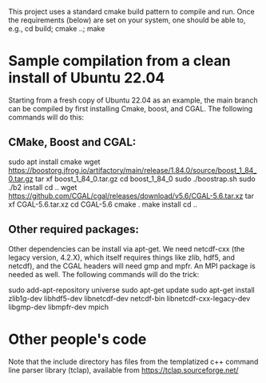 This project uses a standard cmake build pattern to compile and run. Once the requirements (below) are set on your system, one should be able to, e.g., cd build; cmake ..; make

# Sample compilation from a clean install of Ubuntu 22.04

Starting from a fresh copy of Ubuntu 22.04 as an example, the main branch  can be compiled by first installing Cmake, boost, and CGAL. The following commands will  do this:

##  CMake, Boost and CGAL:

sudo  apt install  cmake
wget https://boostorg.jfrog.io/artifactory/main/release/1.84.0/source/boost_1_84_0.tar.gz
tar xf boost_1_84_0.tar.gz
cd boost_1_84_0
sudo ./boostrap.sh
sudo ./b2 install
cd ..
wget https://github.com/CGAL/cgal/releases/download/v5.6/CGAL-5.6.tar.xz
tar xf CGAL-5.6.tar.xz
cd CGAL-5.6
cmake .
make install
cd ..

## Other required packages:

Other dependencies can be install via  apt-get. We need netcdf-cxx (the legacy version,  4.2.X), which itself requires things like zlib, hdf5, and netcdf),  and the CGAL headers will need  gmp and mpfr. An MPI package  is needed as well. The following commands will do the trick:

sudo add-apt-repository universe
sudo apt-get update
sudo apt-get install zlib1g-dev libhdf5-dev libnetcdf-dev  netcdf-bin libnetcdf-cxx-legacy-dev libgmp-dev libmpfr-dev mpich

# Other people's code

Note that the include directory has files from the templatized c++ command line parser library (tclap), available from https://tclap.sourceforge.net/
